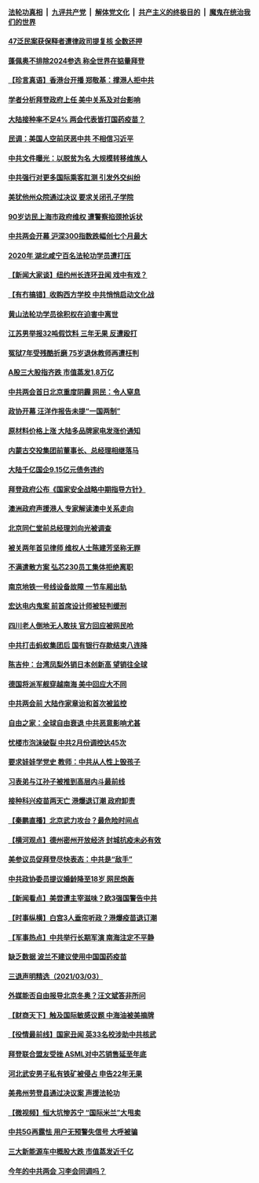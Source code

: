 ####  [法轮功真相](../../../../basic/blob/master/README.md?t=03050430) &nbsp;|&nbsp; [九评共产党](../../../../9ping.md/blob/master/README.md?t=03050430) &nbsp;|&nbsp; [解体党文化](../../../../jtdwh.md/blob/master/README.md?t=03050430)  &nbsp;|&nbsp; [共产主义的终极目的](../../../../gczydzjmd.md/blob/master/README.md?t=03050430) &nbsp;|&nbsp; [魔鬼在统治我们的世界](../../../../mgztzwmdsj.md/blob/master/README.md?t=03050430) 

#### [47泛民案获保释者遭律政司提复核 全数还押](../pages/nsc413/n12790021.md?t=03050430) 

#### [蓬佩奥不排除2024参选 称全世界在掂量拜登](../pages/nsc413/n12789969.md?t=03050430) 

#### [【珍言真语】香港台开播 郑敬基：撑港人拒中共](../pages/nsc413/n12789099.md?t=03050430) 

#### [学者分析拜登政府上任 美中关系及对台影响](../pages/nsc413/n12788772.md?t=03050430) 

#### [大陆接种率不足4% 两会代表皆打国药疫苗？](../pages/nsc413/n12789881.md?t=03050430) 

#### [民调：美国人空前厌恶中共 不相信习近平](../pages/nsc413/n12789879.md?t=03050430) 

#### [中共文件曝光：以脱贫为名 大规模转移维族人](../pages/nsc413/n12789638.md?t=03050430) 

#### [中共强行对更多国际乘客肛测 引发外交纠纷](../pages/nsc413/n12789757.md?t=03050430) 

#### [美犹他州众院通过决议 要求关闭孔子学院](../pages/nsc413/n12789665.md?t=03050430) 

#### [90岁访民上海市政府维权 遭警察掐颈抢诉状](../pages/nsc413/n12789611.md?t=03050430) 

#### [中共两会开幕 沪深300指数跌幅创七个月最大](../pages/nsc413/n12789515.md?t=03050430) 

#### [2020年 湖北咸宁百名法轮功学员遭打压](../pages/nsc413/n12741025.md?t=03050430) 

#### [【新闻大家谈】纽约州长连环丑闻 戏中有戏？](../pages/nsc413/n12789248.md?t=03050430) 

#### [【有冇搞错】收购西方学校 中共悄悄启动文化战](../pages/nsc413/n12787519.md?t=03050430) 

#### [黄山法轮功学员徐积权在迫害中离世](../pages/nsc413/n12739016.md?t=03050430) 

#### [江苏男举报32吨假饮料 三年无果 反遭殴打](../pages/nsc413/n12789261.md?t=03050430) 

#### [冤狱7年受残酷折磨 75岁退休教师再遭枉判](../pages/nsc413/n12776897.md?t=03050430) 

#### [A股三大股指齐跌 市值蒸发1.8万亿](../pages/nsc413/n12789053.md?t=03050430) 

#### [中共两会首日北京重度阴霾 网民：令人窒息](../pages/nsc413/n12788722.md?t=03050430) 

#### [政协开幕 汪洋作报告未提“一国两制”](../pages/nsc413/n12789016.md?t=03050430) 

#### [原材料价格上涨 大陆多品牌家电发涨价通知](../pages/nsc413/n12789170.md?t=03050430) 

#### [内蒙古交投集团前董事长、总经理相继落马](../pages/nsc413/n12788877.md?t=03050430) 

#### [大陆千亿国企9.15亿元债务违约](../pages/nsc413/n12788258.md?t=03050430) 

#### [拜登政府公布《国家安全战略中期指导方针》](../pages/nsc413/n12788926.md?t=03050430) 

#### [澳洲政府声援港人 专家解读澳中关系走向](../pages/nsc413/n12788681.md?t=03050430) 

#### [北京同仁堂前总经理刘向光被调查](../pages/nsc413/n12788957.md?t=03050430) 

#### [被关两年首见律师 维权人士陈建芳坚称无罪](../pages/nsc413/n12786396.md?t=03050430) 

#### [不满遣散方案 弘芯230员工集体拒绝离职](../pages/nsc413/n12788703.md?t=03050430) 

#### [南京地铁一号线设备故障 一节车厢出轨](../pages/nsc413/n12788542.md?t=03050430) 

#### [宏达电内鬼案 前首席设计师被轻判缓刑](../pages/nsc413/n12788404.md?t=03050430) 

#### [四川老人倒地无人敢扶 官方回应被网民呛](../pages/nsc413/n12788257.md?t=03050430) 


#### [中共打击蚂蚁集团后 国有银行存款结束八连降](../pages/nsc413/n12788155.md?t=03050430) 

#### [陈吉仲：台湾凤梨外销日本创新高 望销往全球](../pages/nsc413/n12788263.md?t=03050430) 

#### [德国将派军舰穿越南海 美中回应大不同](../pages/nsc413/n12788156.md?t=03050430) 

#### [中共两会前 大陆作家章诒和首次被监控](../pages/nsc413/n12788213.md?t=03050430) 

#### [自由之家：全球自由衰退 中共恶意影响尤甚](../pages/nsc413/n12788117.md?t=03050430) 

#### [忧楼市泡沫破裂 中共2月份调控达45次](../pages/nsc413/n12787976.md?t=03050430) 

#### [要求娃娃学党史 教师：中共从人性上毁孩子](../pages/nsc413/n12788050.md?t=03050430) 

#### [习表弟与江孙子被推到高层内斗最前线](../pages/nsc413/n12783463.md?t=03050430) 

#### [接种科兴疫苗两天亡 港爆退订潮 政府卸责](../pages/nsc413/n12788056.md?t=03050430) 

#### [【秦鹏直播】北京武力攻台？最危险时间点](../pages/nsc413/n12787815.md?t=03050430) 

#### [【横河观点】德州密州开放经济 封城抗疫未必有效](../pages/nsc413/n12787977.md?t=03050430) 

#### [美参议员促拜登尽快表态：中共是“敌手”](../pages/nsc413/n12785795.md?t=03050430) 

#### [中共政协委员提议婚龄降至18岁 网民炮轰](../pages/nsc413/n12787806.md?t=03050430) 

#### [【新闻看点】美尝遭主宰滋味？欧3强国警告中共](../pages/nsc413/n12787783.md?t=03050430) 

#### [【时事纵横】白宫3人垂帘听政？港爆疫苗退订潮](../pages/nsc413/n12787816.md?t=03050430) 

#### [【军事热点】中共举行长期军演 南海注定不平静](../pages/nsc413/n12785068.md?t=03050430) 

#### [缺乏数据 波兰不建议使用中国国药疫苗](../pages/nsc413/n12787814.md?t=03050430) 

#### [三退声明精选（2021/03/03）](../pages/nsc413/n12787939.md?t=03050430) 

#### [外媒能否自由报导北京冬奥？汪文斌答非所问](../pages/nsc413/n12787719.md?t=03050430) 

#### [【财商天下】触及国际敏感议题 中海油被美摘牌](../pages/nsc413/n12787432.md?t=03050430) 

#### [【役情最前线】国家丑闻 英33名校涉助中共核武](../pages/nsc413/n12787588.md?t=03050430) 

#### [拜登联合盟友受挫 ASML对中芯销售延至年底](../pages/nsc413/n12787691.md?t=03050430) 

#### [河北武安男子私有铁矿被侵占 申告22年无果](../pages/nsc413/n12787626.md?t=03050430) 

#### [美弗州劳登县通过决议案 声援法轮功](../pages/nsc413/n12785715.md?t=03050430) 

#### [【微视频】恒大坑惨苏宁 “国际米兰”大甩卖](../pages/nsc413/n12787194.md?t=03050430) 

#### [中共5G再露怯 用户无预警失信号 大呼被骗](../pages/nsc413/n12787525.md?t=03050430) 

#### [三大新能源车中概股大跌 市值蒸发近千亿](../pages/nsc413/n12787260.md?t=03050430) 

#### [今年的中共两会 习李会同调吗？](../pages/nsc413/n12787306.md?t=03050430) 

